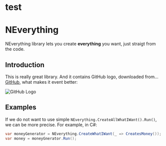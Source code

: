 # test
# NEverything

NEverything library lets you create **everything** you want, just straigt from the code.

## Introduction

This is really great library. And it contains GitHub logo, downloaded from... [GitHub](https://github.com/logos), what makes it event better:

![GitHub Logo](/doc/GitHub_Logo.png)

## Examples

If we do not want to use simple `NEverything.CreateAllWhatIWant().Run()`, we can be more precise. For example, in C#:

```csharp
var moneyGenerator = NEverything.CreateWhatIWant(_ => CreatesMoney());
var money = moneyGnerator.Run();
```
